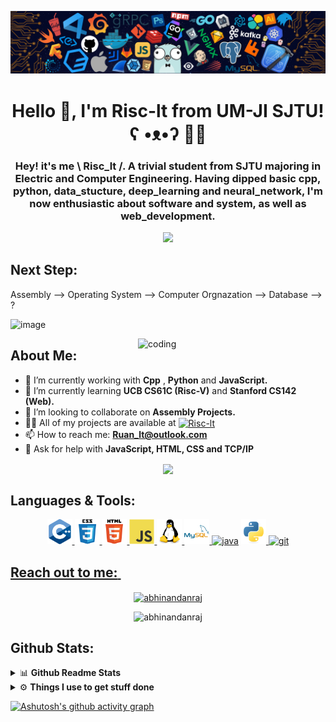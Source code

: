 ![image](https://github.com/Risc-lt/Risc-lt/blob/main/IMG/Programming.png)

<h1 align="center">Hello 👋, I'm Risc-lt from UM-JI SJTU! ʕ •ᴥ•ʔ 🎯️🚀️</h1>

<h3 align="center">Hey! it's me \ Risc_lt /. A trivial student from SJTU majoring in Electric and Computer Engineering. Having dipped basic cpp, python, data_stucture, deep_learning and neural_network, I'm now enthusiastic about software and system, as well as web_development.</h3>

<div align="center"> <img src="https://metrics.lecoq.io/Risc-lt?template=classic&config.timezone=Asia%2FShanghai"> </div>

## **Next Step:**
Assembly --> Operating System --> Computer Orgnazation --> Database --> ?

![image](https://github.com/Risc-lt/Risc-lt/blob/main/IMG/CS_mindmap.png)

<img align="right" alt="coding" width="300" src="https://media.giphy.com/media/lP8xu5t2DLGG045H8F/giphy.gif">

## **About Me:**

- 🔭 I’m currently working with **Cpp** , **Python** and **JavaScript.**
- 🌱 I’m currently learning **UCB CS61C (Risc-V)** and **Stanford CS142 (Web).**
- 👯 I’m looking to collaborate on **Assembly Projects.**
- 👨‍💻 All of my projects are available at <a href="https://github.com/Risc-lt?tab=repositories" target="blank"><img align="center" src="https://raw.githubusercontent.com/rahuldkjain/github-profile-readme-generator/master/src/images/icons/Social/github.svg" alt="Risc-lt" height="30" width="40" /></a>
- 📫 How to reach me: **Ruan_lt@outlook.com**
- 💬 Ask for help with **JavaScript, HTML, CSS and TCP/IP**

<p align="center">
   <img align="center" src="https://github-readme-streak-stats.herokuapp.com/?user=Risc-lt&theme=radical&hide_border=true"/>
</p>

## **Languages & Tools:**

<p align="center"> 
<a href="https://www.w3schools.com/cpp/" target="_blank" rel="noreferrer"> <img src="https://raw.githubusercontent.com/devicons/devicon/master/icons/cplusplus/cplusplus-original.svg" alt="cplusplus" width="40" height="40"/> </a> <a href="https://www.w3schools.com/css/" target="_blank"> <img src="https://raw.githubusercontent.com/devicons/devicon/master/icons/css3/css3-original-wordmark.svg" alt="css3" width="40" height="40"/> </a> </a> <a href="https://www.w3.org/html/" target="_blank"> <img src="https://raw.githubusercontent.com/devicons/devicon/master/icons/html5/html5-original-wordmark.svg" alt="html5" width="40" height="40"/> </a><a href="https://developer.mozilla.org/en-US/docs/Web/JavaScript" target="_blank"> <img src="https://raw.githubusercontent.com/devicons/devicon/master/icons/javascript/javascript-original.svg" alt="javascript" width="40" height="40"/> </a> 	<a href="https://www.linux.org/" target="_blank"> <img src="https://raw.githubusercontent.com/devicons/devicon/master/icons/linux/linux-original.svg" alt="linux" width="40" height="40"/> </a> <a href="https://www.mysql.com/" target="_blank"> <img src="https://raw.githubusercontent.com/devicons/devicon/master/icons/mysql/mysql-original-wordmark.svg" alt="mysql" width="40" height="40"/> </a>
<a href="https://www.java.com/en/" target="_blank"> <img src="https://cdn.jsdelivr.net/gh/devicons/devicon/icons/java/java-original.svg"  alt="java" width="40" height="40" /></a> </a><a href="https://www.python.org" target="_blank"> <img src="https://raw.githubusercontent.com/devicons/devicon/master/icons/python/python-original.svg" alt="python" width="40" height="40"/> </a><a href="https://git-scm.com/" target="_blank"><img src="https://cdn.jsdelivr.net/gh/devicons/devicon/icons/git/git-original.svg" alt="git" width="40" height="40"/> </a><a href="https://reactjs.org/" target="_blank">
</p>

## **Reach out to me:** ️

<p align="center">
<a href="https://github.com/Risc-lt" target="_blank"><img align="center" src="https://img.shields.io/badge/Website-3b5998?style=flat-square&logo=google-chrome&logoColor=white" alt="abhinandanraj" /></a>
<p align="center"> <img src="https://komarev.com/ghpvc/?username=Risc-lt&label=Visitors&color=0088cc&style=flat-square" alt="abhinandanraj" /> </p>

## **Github Stats:**

<details>
  <summary>📊 <b>Github Readme Stats</b></summary>
 <br />
 <p align="center">
  <a href="https://github.com/Risc-lt">
   <img width="430" align="center" src="https://github-readme-stats.vercel.app/api?username=Risc-lt&show_icons=true&theme=radical&count_private=true">
  </a>
  <a href="https://github.com/Risc-lt/github-readme-stats">
    <img align="center" src="https://github-readme-stats.anuraghazra1.vercel.app/api/top-langs/?username=Risc-lt&layout=compact&theme=radical&langs_count=6" />
  </a>
 </p>
</details>

<details>
  <br />
  <summary>⚙️ <b> Things I use to get stuff done</b></summary>
  	<ul>
  	   <li><b>OS:</b> Windows 11 </li>
	     <li><b>Laptop: </b> Lenovo Legion y7000p (Maybe Macbook Air in the few months)</li>
  	   <li><b>Browser: </b> Google Browser</li>
	     <li><b>Code Editor:</b> VSCode / Clion / Pycharm / Webstorm</li>
	     <li><b>To Stay Updated:</b> November 11th 2023</li>
	    <br />
	</ul>
</details>

[![Ashutosh's github activity graph](https://github-readme-activity-graph.vercel.app/graph?username=Risc-lt&theme=react-dark)](https://github.com/ashutosh00710/github-readme-activity-graph)

<!--
**Risc-lt/Risc-lt** is a ✨ _special_ ✨ repository because its `README.md` (this file) appears on your GitHub profile.
